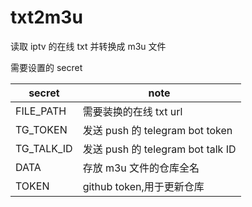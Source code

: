 # txt2m3u

读取 iptv 的在线 txt 并转换成 m3u 文件

需要设置的 secret

| secret     | note                              |
| ---------- | --------------------------------- |
| FILE_PATH  | 需要装换的在线 txt url            |
| TG_TOKEN   | 发送 push 的 telegram bot token   |
| TG_TALK_ID | 发送 push 的 telegram bot talk ID |
| DATA       | 存放 m3u 文件的仓库全名           |
| TOKEN      | github token,用于更新仓库         |
